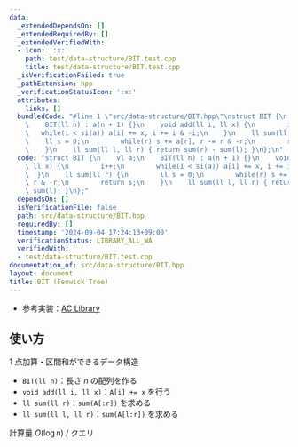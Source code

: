 ```yaml
---
data:
  _extendedDependsOn: []
  _extendedRequiredBy: []
  _extendedVerifiedWith:
  - icon: ':x:'
    path: test/data-structure/BIT.test.cpp
    title: test/data-structure/BIT.test.cpp
  _isVerificationFailed: true
  _pathExtension: hpp
  _verificationStatusIcon: ':x:'
  attributes:
    links: []
  bundledCode: "#line 1 \"src/data-structure/BIT.hpp\"\nstruct BIT {\n    vl a;\n\
    \    BIT(ll n) : a(n + 1) {}\n    void add(ll i, ll x) {\n        i++;\n     \
    \   while(i < si(a)) a[i] += x, i += i & -i;\n    }\n    ll sum(ll r) {\n    \
    \    ll s = 0;\n        while(r) s += a[r], r -= r & -r;\n        return s;\n\
    \    }\n    ll sum(ll l, ll r) { return sum(r) - sum(l); }\n};\n"
  code: "struct BIT {\n    vl a;\n    BIT(ll n) : a(n + 1) {}\n    void add(ll i,\
    \ ll x) {\n        i++;\n        while(i < si(a)) a[i] += x, i += i & -i;\n  \
    \  }\n    ll sum(ll r) {\n        ll s = 0;\n        while(r) s += a[r], r -=\
    \ r & -r;\n        return s;\n    }\n    ll sum(ll l, ll r) { return sum(r) -\
    \ sum(l); }\n};"
  dependsOn: []
  isVerificationFile: false
  path: src/data-structure/BIT.hpp
  requiredBy: []
  timestamp: '2024-09-04 17:24:13+09:00'
  verificationStatus: LIBRARY_ALL_WA
  verifiedWith:
  - test/data-structure/BIT.test.cpp
documentation_of: src/data-structure/BIT.hpp
layout: document
title: BIT (Fenwick Tree)
---
```


- 参考実装：[AC Library](https://github.com/atcoder/ac-library/blob/8250de484ae0ab597391db58040a602e0dc1a419/atcoder/fenwicktree.hpp)

## 使い方

1 点加算・区間和ができるデータ構造

- `BIT(ll n)`：長さ $n$ の配列を作る
- `void add(ll i, ll x)`：`A[i] += x` を行う
- `ll sum(ll r)`：`sum(A[:r])` を求める
- `ll sum(ll l, ll r)`：`sum(A[l:r])` を求める

計算量 $O(\log n)$ / クエリ
